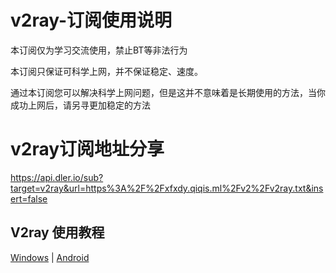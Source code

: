 # v2ray-订阅使用说明
本订阅仅为学习交流使用，禁止BT等非法行为

本订阅只保证可科学上网，并不保证稳定、速度。

通过本订阅您可以解决科学上网问题，但是这并不意味着是长期使用的方法，当你成功上网后，请另寻更加稳定的方法

# v2ray订阅地址分享
https://api.dler.io/sub?target=v2ray&url=https%3A%2F%2Fxfxdy.qiqis.ml%2Fv2%2Fv2ray.txt&insert=false

## V2ray 使用教程
[Windows](https://github.com/selierlin/Share-SSR-V2ray/blob/master/V2ray/V2rayN_Windows.md) | [Android](https://github.com/selierlin/Share-SSR-V2ray/blob/master/V2ray/V2ray_Android.md)
